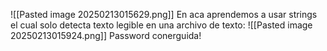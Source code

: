 ![[Pasted image 20250213015629.png]]
En aca aprendemos a usar strings el cual solo detecta texto legible en una archivo de texto:
![[Pasted image 20250213015924.png]]
Password conerguida!